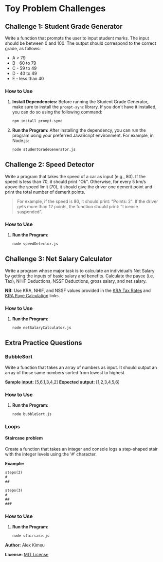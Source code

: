 # Toy Problem Challenges

## Challenge 1: Student Grade Generator

Write a function that prompts the user to input student marks. The input should be between 0 and 100. The output should correspond to the correct grade, as follows:

- A > 79
- B - 60 to 79
- C - 59 to 49
- D - 40 to 49
- E - less than 40

### How to Use

1. **Install Dependencies:**
   Before running the Student Grade Generator, make sure to install the `prompt-sync` library. If you don't have it installed, you can do so using the following command:

   ```bash
   npm install prompt-sync

2. **Run the Program:**
   After installing the dependency, you can run the program using your preferred JavaScript environment. For example, in Node.js:
   
   ```bash
   node studentGradeGenerator.js

## Challenge 2: Speed Detector

Write a program that takes the speed of a car as input (e.g., 80). If the speed is less than 70, it should print "Ok". Otherwise, for every 5 km/s above the speed limit (70), it should give the driver one demerit point and print the total number of demerit points.

> For example, if the speed is 80, it should print: "Points: 2". If the driver gets more than 12 points, the function should print: "License suspended".

### How to Use
1. **Run the Program:**
   
   ```bash
   node speedDetector.js

## Challenge 3: Net Salary Calculator

Write a program whose major task is to calculate an individual’s Net Salary by getting the inputs of basic salary and benefits. Calculate the payee (i.e. Tax), NHIF Deductions, NSSF Deductions, gross salary, and net salary.

**NB:** Use KRA, NHIF, and NSSF values provided in the [KRA Tax Rates](https://www.aren.co.ke/payroll/taxrates.htm) and [KRA Paye Calculation](www.kra.go.ke/en/individual/calculate-tax/calculating-tax/paye) links.

### How to Use
1. **Run the Program:**
   
   ```bash
   node netSalaryCalculator.js

## Extra Practice Questions

### BubbleSort

Write a function that takes an array of numbers as input. It should output an array of those same numbers sorted from lowest to highest.

**Sample input:** [5,6,1,3,4,2]
**Expected output:** [1,2,3,4,5,6]

### How to Use
1. **Run the Program:**
   
   ```bash
   node bubbleSort.js

### Loops

#### Staircase problem

Create a function that takes an integer and console logs a step-shaped stair with the integer levels using the '#' character.

**Example:**
```markdown
steps(2)
#
##

steps(3)
#
##
###
```

### How to Use
1. **Run the Program:**
   
   ```bash
   node staircase.js

**Author:** Alex Kimeu

**License:** [MIT License](LICENSE)